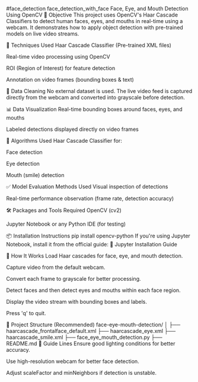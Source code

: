#face_detection
face_detection_with_face
Face, Eye, and Mouth Detection Using OpenCV
🎯 Objective
This project uses OpenCV's Haar Cascade Classifiers to detect human faces, eyes, and mouths in real-time using a webcam. It demonstrates how to apply object detection with pre-trained models on live video streams.

🧠 Techniques Used
Haar Cascade Classifier (Pre-trained XML files)

Real-time video processing using OpenCV

ROI (Region of Interest) for feature detection

Annotation on video frames (bounding boxes & text)

🧼 Data Cleaning
No external dataset is used. The live video feed is captured directly from the webcam and converted into grayscale before detection.

📊 Data Visualization
Real-time bounding boxes around faces, eyes, and mouths

Labeled detections displayed directly on video frames

🤖 Algorithms Used
Haar Cascade Classifier for:

Face detection

Eye detection

Mouth (smile) detection

✅ Model Evaluation Methods Used
Visual inspection of detections

Real-time performance observation (frame rate, detection accuracy)

🛠️ Packages and Tools Required
OpenCV (cv2)

Jupyter Notebook or any Python IDE (for testing)

📦 Installation Instructions
pip install opencv-python
If you're using Jupyter Notebook, install it from the official guide:
📘 Jupyter Installation Guide

📸 How It Works
Load Haar cascades for face, eye, and mouth detection.

Capture video from the default webcam.

Convert each frame to grayscale for better processing.

Detect faces and then detect eyes and mouths within each face region.

Display the video stream with bounding boxes and labels.

Press 'q' to quit.

📂 Project Structure (Recommended)
face-eye-mouth-detection/
│
├── haarcascade_frontalface_default.xml
├── haarcascade_eye.xml
├── haarcascade_smile.xml
├── face_eye_mouth_detection.py
├── README.md
📝 Guide Lines
Ensure good lighting conditions for better accuracy.

Use high-resolution webcam for better face detection.

Adjust scaleFactor and minNeighbors if detection is unstable.

